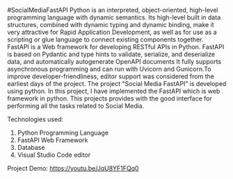 #SocialMediaFastAPI
Python is an interpreted, object-oriented, high-level programming language with dynamic semantics. Its high-level built in data structures, combined with dynamic typing and dynamic binding, make it very attractive for Rapid Application Development, as well as for use as a scripting or glue language to connect existing components together.
FastAPI is a Web framework for developing RESTful APIs in Python. FastAPI is based on Pydantic and type hints to  validate, serialize, and deserialize data, and automatically autogenerate OpenAPI documents It fully supports asynchronous programming and can run with Uvicorn and Gunicorn.To improve developer-friendliness, editor support was considered from the earliest days of the project.
The project "Social Media FastAPI" is developed using python. In this project, I have implemented the FastAPI which is web framework in python. This projects provides with the good interface for performing all the tasks related to Social Media.

Technologies used:
1) Python Programming Language
2) FastAPI Web Framework
3) Database
4) Visual Studio Code editor

Project Demo: https://youtu.be/JqU8YF1FQq0
